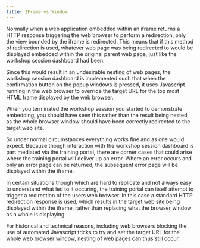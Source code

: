 ```yaml
---
title: IFrame vs Window
---
```


Normally when a web application embedded within an iframe returns a HTTP
response triggering the web browser to perform a redirection, only the view
bounded by the iframe is redirected. This means that if this method of
redirection is used, whatever web page was being redirected to would be
displayed embedded within the original parent web page, just like the workshop
session dashboard had been.

Since this would result in an undesirable nesting of web pages, the workshop
session dashboard is implemented such that when the confirmation button on the
popup windows is pressed, it uses Javascript running in the web browser to
override the target URL for the top most HTML frame displayed by the web
browser.

When you terminated the workshop session you started to demonstrate embedding,
you should have seen this rather than the result being nested, as the whole
browser window should have been correctly redirected to the target web site.

So under normal circumstances everything works fine and as one would expect.
Because though interaction with the workshop session dashboard is part mediated
via the training portal, there are corner cases that could arise where the
training portal will deliver up an error. Where an error occurs and only an
error page can be returned, the subsequent error page will be displayed within
the iframe.

In certain situations though which are hard to replicate and not always easy to
understand what led to it occuring, the training portal can itself attempt to
trigger a redirection of the users web browser. In this case a standard HTTP
redirection response is used, which results in the target web site being
displayed within the iframe, rather than replacing what the browser window as a
whole is displaying.

For historical and technical reasons, including web browsers blocking the use
of automated Javascript tricks to try and set the target URL for the whole web
browser window, nesting of web pages can thus still occur.
